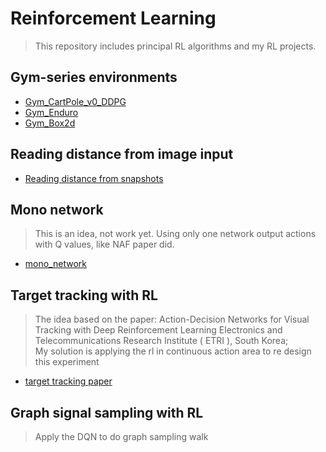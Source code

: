 # Reinforcement Learning
> This repository includes principal RL algorithms and my RL projects.
## Gym-series environments 

  * [Gym_CartPole_v0_DDPG](https://github.com/MorganWoods/ReinforcementLearning/blob/master/Gym_Cartpole/DDPG_CartPole_v0.py)
  * [Gym_Enduro](https://github.com/MorganWoods/ReinforcementLearning/blob/master/Gym_Enduro/DRL_enduro.py)
  * [Gym_Box2d](https://github.com/MorganWoods/ReinforcementLearning/blob/master/Gym_Box2d/carRacing.py)

## Reading distance from image input

  * [Reading distance from snapshots](https://github.com/MorganWoods/ReinforcementLearning/blob/master/reading_distance_from_snapshots.py)


## Mono network
> This is an idea, not work yet. Using only one network output actions with Q values, like NAF paper did.
  * [mono_network](https://github.com/MorganWoods/ReinforcementLearning/blob/master/Mono_network/mono_network.py)


## Target tracking with RL
> The idea based on the paper: Action-Decision Networks for Visual Tracking with Deep Reinforcement Learning Electronics and Telecommunications Research Institute ( ETRI ), South Korea;  </br> My solution is applying the rl in continuous action area to re design this experiment
  * [target tracking paper](http://openaccess.thecvf.com/content_cvpr_2017/papers/Yun_Action-Decision_Networks_for_CVPR_2017_paper.pdf)

## Graph signal sampling with RL
> Apply the DQN to do graph sampling walk
